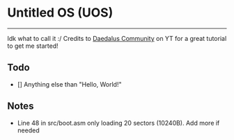 # Untitled OS (UOS)

---

Idk what to call it :/
Credits to [Daedalus Community](https://www.youtube.com/@DaedalusCommunity) on YT for a great tutorial to get me started!

## Todo
 - [] Anything else than "Hello, World!"

## Notes
- Line 48 in src/boot.asm only loading 20 sectors (10240B). Add more if needed
